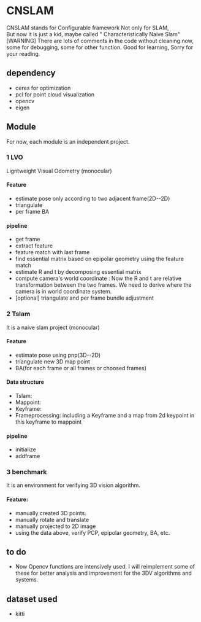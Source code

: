 # CNSLAM
CNSLAM stands for Configurable framework Not only for SLAM,  
But now it is just a kid, maybe called " Characteristically Naive Slam"
\[WARNING\] There are lots of comments in the code without cleaning now, some for debugging, some for other function. Good for learning, Sorry for your reading. 
## dependency
- ceres for optimization
- pcl for point cloud visualization
- opencv
- eigen

## Module
For now, each module is an independent project. 
### 1 LVO
Ligntweight Visual Odometry (monocular)
#### Feature
- estimate pose only according to two adjacent frame(2D--2D)
- triangulate
- per frame BA
#### pipeline
- get frame
- extract feature
- feature match with last frame
- find essential matrix based on epipolar geometry using the feature match
- estimate R and t by decomposing essential matrix
- compute camera's world coordinate : Now the R and t are relative transformation between the two frames. We need to derive where the camera is in world coordinate system.
- \[optional\] triangulate and per frame bundle adjustment
### 2 Tslam
It is a naive slam project (monocular)
#### Feature
- estimate pose using pnp(3D--2D)
- triangulate new 3D map point
- BA(for each frame or all frames or choosed frames)
#### Data structure
- Tslam: 
- Mappoint:
- Keyframe:
- Frameprocessing: including a Keyframe and a map from 2d keypoint in this keyframe to mappoint 
#### pipeline
- initialize
- addframe
### 3 benchmark
It is an environment for verifying 3D vision algorithm. 
#### Feature:
- manually created 3D points.
- manually rotate and translate
- manually projected to 2D image
- using the data above, verify PCP, epipolar geometry, BA, etc. 

## to do
- Now Opencv functions are intensively used. I will reimplement some of these for better analysis and improvement for the 3DV algorithms and systems. 
## dataset used
- kitti
